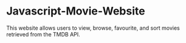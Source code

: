 # Javascript-Movie-Website
This website allows users to view, browse, favourite, and sort movies retrieved from the TMDB API. 
